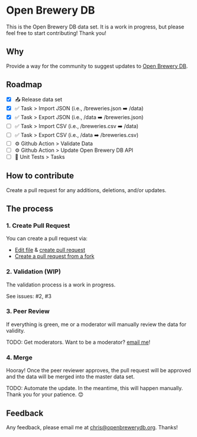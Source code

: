 # Open Brewery DB

This is the Open Brewery DB data set. It is a work in progress, but please feel free to start contributing! Thank you!

## Why

Provide a way for the community to suggest updates to [Open Brewery DB](https://www.openbrewerydb.org/).

## Roadmap

- [x] 📤 Release data set
- [x] ✅ Task > Import JSON (i.e., /breweries.json ➡️ /data)
- [x] ✅ Task > Export JSON (i.e., /data ➡️ /breweries.json)
- [ ] ✅ Task > Import CSV (i.e., /breweries.csv ➡️ /data)
- [ ] ✅ Task > Export CSV (i.e., /data ➡️ /breweries.csv)
- [ ] ⚙️ Github Action > Validate Data
- [ ] ⚙️ Github Action > Update Open Brewery DB API
- [ ] 🤖 Unit Tests > Tasks

## How to contribute

Create a pull request for any additions, deletions, and/or updates.

## The process

### 1. Create Pull Request

You can create a pull request via:

- [Edit file](https://help.github.com/en/github/managing-files-in-a-repository/editing-files-in-your-repository) & [create pull request](https://help.github.com/en/github/collaborating-with-issues-and-pull-requests/creating-a-pull-request)
- [Create a pull request from a fork](https://help.github.com/en/github/collaborating-with-issues-and-pull-requests/creating-a-pull-request-from-a-fork)

### 2. Validation (WIP)

The validation process is a work in progress.

See issues: #2, #3

### 3. Peer Review

If everything is green, me or a moderator will manually review the data for validity.

TODO: Get moderators. Want to be a moderator? [email me](mailto:chris@openbrewerydb.org)!

### 4. Merge

Hooray! Once the peer reviewer approves, the pull request will be approved and the data will be merged into the master data set.

TODO: Automate the update. In the meantime, this will happen manually. Thank you for your patience. 😊

## Feedback

Any feedback, please email me at chris@openbrewerydb.org. Thanks!
